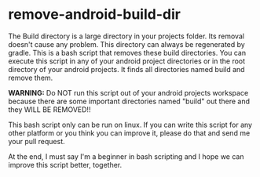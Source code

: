 # remove-android-build-dir
The Build directory is a large directory in your projects folder. Its removal doesn't cause any problem. This directory can always be regenerated by gradle. This is a bash script that removes these build directories. You can execute this script in any of your android project directories or in the root directory of your android projects. It finds all directories named build and remove them.

<b>WARNING:</b> Do NOT run this script out of your android projects workspace because there are some important directories named "build" out there and they WILL BE REMOVED!!

This bash script only can be run on linux. If you can write this script for any other platform or you think you can improve it, please do that and send me your pull request.

At the end, I must say I'm a beginner in bash scripting and I hope we can improve this script better, together.
